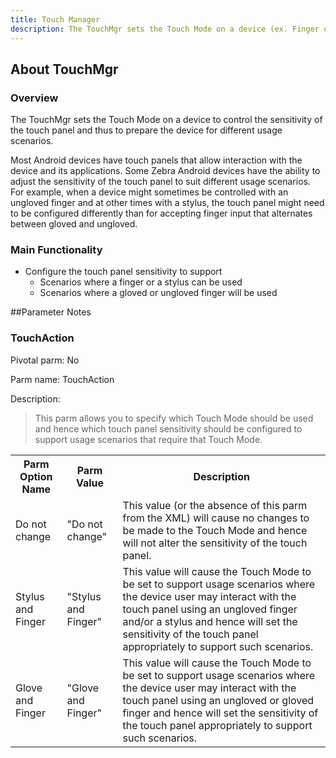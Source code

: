```yaml
---
title: Touch Manager
description: The TouchMgr sets the Touch Mode on a device (ex. Finger or Stylus).
---
```


## About TouchMgr

### Overview
The TouchMgr sets the Touch Mode on a device to control the sensitivity of the touch panel and thus to prepare the device for different usage scenarios.

Most Android devices have touch panels that allow interaction with the device and its applications. Some Zebra Android devices have the ability to adjust the sensitivity of the touch panel to suit different usage scenarios. For example, when a device might sometimes be controlled with an ungloved finger and at other times with a stylus, the touch panel might need to be configured differently than for accepting finger input that alternates between gloved and ungloved.

### Main Functionality

* Configure the touch panel sensitivity to support
	* Scenarios where a finger or a stylus can be used
	* Scenarios where a gloved or ungloved finger will be used

##Parameter Notes
### TouchAction
Pivotal parm: No

Parm name: TouchAction

Description: 

>This parm allows you to specify which Touch Mode should be used and hence which touch panel sensitivity should be configured to support usage scenarios that require that Touch Mode.

<div class="parm-table">
 <table>
	<tr>
		<th>Parm Option Name</th>
		<th>Parm Value</th>
		<th>Description</th>
	</tr>
  <tr>
    <td>Do not change</td>
    <td>"Do not change"</td>
	<td>This value (or the absence of this parm from the XML) will cause no changes to be made to the Touch Mode and hence will not alter the sensitivity of the touch panel.</td>
  </tr>
  <tr>
    <td>Stylus and Finger</td>
    <td>"Stylus and Finger"</td>
	<td>This value will cause the Touch Mode to be set to support usage scenarios where the device user may interact with the touch panel using an ungloved finger and/or a stylus and hence will set the sensitivity of the touch panel appropriately to support such scenarios.</td>
  </tr>
  <tr>
    <td>Glove and Finger</td>
    <td>"Glove and Finger"</td>
	<td>This value will cause the Touch Mode to be set to support usage scenarios where the device user may interact with the touch panel using an ungloved or gloved finger and hence will set the sensitivity of the touch panel appropriately to support such scenarios.</td>
  </tr>
</table>
</div>	

